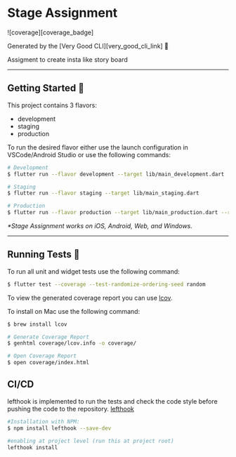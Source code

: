 # Stage Assignment

![coverage][coverage_badge]

Generated by the [Very Good CLI][very_good_cli_link] 🤖

Assigment to create insta like story board

---

## Getting Started 🚀

This project contains 3 flavors:

- development
- staging
- production

To run the desired flavor either use the launch configuration in VSCode/Android Studio or use the following commands:

```sh
# Development
$ flutter run --flavor development --target lib/main_development.dart

# Staging
$ flutter run --flavor staging --target lib/main_staging.dart

# Production
$ flutter run --flavor production --target lib/main_production.dart --release
```

_\*Stage Assignment works on iOS, Android, Web, and Windows._

---

## Running Tests 🧪

To run all unit and widget tests use the following command:

```sh
$ flutter test --coverage --test-randomize-ordering-seed random
```

To view the generated coverage report you can use [lcov](https://github.com/linux-test-project/lcov).

To install on Mac use the following command:

```sh
$ brew install lcov
```

```sh
# Generate Coverage Report
$ genhtml coverage/lcov.info -o coverage/

# Open Coverage Report
$ open coverage/index.html
```

## CI/CD

lefthook is implemented to run the tests and check the code style before pushing the code to the
repository. [lefthook](https://github.com/evilmartians/lefthook)

```sh
#Installation with NPM:
$ npm install lefthook --save-dev

#enabling at project level (run this at project root)
lefthook install
```